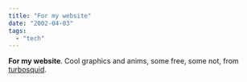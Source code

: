```yaml
---
title: "For my website"
date: "2002-04-03"
tags: 
  - "tech"
---
```


**For my website**. Cool graphics and anims, some free, some not, from [turbosquid](http://www.turbosquid.com/).

